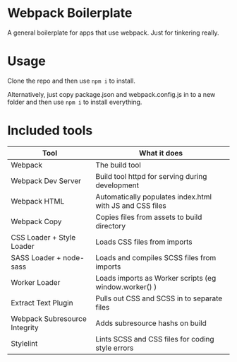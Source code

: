 # Webpack Boilerplate

A general boilerplate for apps that use webpack. Just for tinkering really.

# Usage

Clone the repo and then use `npm i` to install.

Alternatively, just copy package.json and webpack.config.js in to a new folder and then use `npm i` to install everything.

# Included tools

| Tool | What it does |
| --- | --- |
| Webpack | The build tool
| Webpack Dev Server | Build tool httpd for serving during development
| Webpack HTML | Automatically populates index.html with JS and CSS files 
| Webpack Copy | Copies files from assets to build directory
| CSS Loader + Style Loader | Loads CSS files from imports
| SASS Loader + node-sass | Loads and compiles SCSS files from imports
| Worker Loader | Loads imports as Worker scripts (eg window.worker() )
| Extract Text Plugin | Pulls out CSS and SCSS in to separate files
| Webpack Subresource Integrity | Adds subresource hashs on build
| Stylelint | Lints SCSS and CSS files for coding style errors